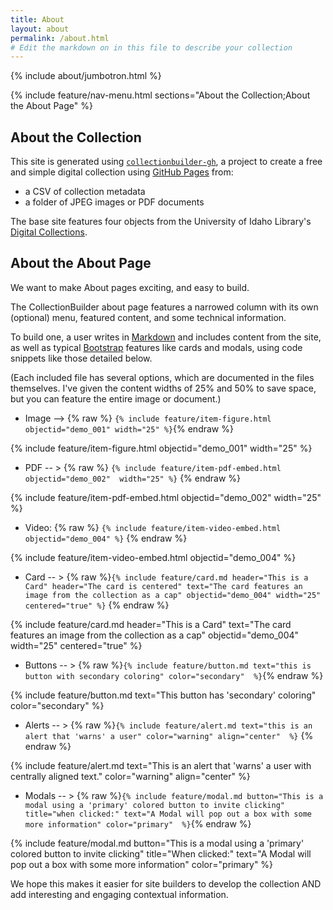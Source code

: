 ```yaml
---
title: About
layout: about
permalink: /about.html
# Edit the markdown on in this file to describe your collection
---
```


{% include about/jumbotron.html %}

{% include feature/nav-menu.html sections="About the Collection;About the About Page" %}

## About the Collection

This site is generated using [`collectionbuilder-gh`](https://collectionbuilding.github.io/gh/), a project to create a free and simple digital collection using [GitHub Pages](https://pages.github.com/) from: 

- a CSV of collection metadata
- a folder of JPEG images or PDF documents

The base site features four objects from the University of Idaho Library's [Digital Collections](https://www.lib.uidaho.edu/digital). 


## About the About Page

We want to make About pages exciting, and easy to build. 

The CollectionBuilder about page features a narrowed column with its own (optional) menu, featured content, and some technical information. 

To build one, a user writes in [Markdown](https://guides.github.com/features/mastering-markdown/) and includes  content from the site, as well as typical [Bootstrap](https://getbootstrap.com/) features like cards and modals, using code snippets like those detailed below. 

(Each included file has several options, which are documented in the files themselves. I've given the content widths of 25% and 50% to save space, but you can feature the entire image or document.) 


- Image --> {% raw %} `{% include feature/item-figure.html objectid="demo_001" width="25" %}`{% endraw %}

{% include feature/item-figure.html objectid="demo_001" width="25" %}

- PDF -- > {% raw %}  `{% include feature/item-pdf-embed.html objectid="demo_002"  width="25" %}`
  {% endraw %}

 {% include feature/item-pdf-embed.html objectid="demo_002" width="25" %}

- Video: {% raw %} `{% include feature/item-video-embed.html objectid="demo_004" %}`
 {% endraw %}

{% include feature/item-video-embed.html objectid="demo_004" %}

- Card -- >  {% raw %}`{% include feature/card.md header="This is a Card" header="The card is centered" text="The card features an image from the collection as a cap" objectid="demo_004" width="25" centered="true" %}`
 {% endraw %}

{% include feature/card.md header="This is a Card" text="The card features an image from the collection as a cap" objectid="demo_004" width="25" centered="true"  %}

- Buttons -- > {% raw %}`{% include feature/button.md text="this is button with secondary coloring" color="secondary"  %}`{% endraw %}

{% include feature/button.md text="This button has 'secondary' coloring" color="secondary" %}
  
- Alerts -- > {% raw %}`{% include feature/alert.md text="this is an alert that 'warns' a user" color="warning" align="center"  %}`
 {% endraw %}

 {% include feature/alert.md text="This is an alert that 'warns' a user with centrally aligned text." color="warning" align="center"  %}


- Modals -- > {% raw %}`{% include feature/modal.md button="This is a modal using a 'primary' colored button to invite clicking" title="when clicked:" text="A Modal will pop out a box with some more information" color="primary"  %}`{% endraw %}

{% include feature/modal.md button="This is a modal using a 'primary' colored button to invite clicking" title="When clicked:" text="A Modal will pop out a box with some more information" color="primary"  %}


We hope this makes it easier for site builders to develop the collection AND add interesting and engaging contextual information.  

